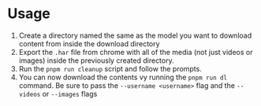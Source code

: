 # Usage
1) Create a directory named the same as the model you want to download content from inside the download directory
2) Export the `.har` file from chrome with all of the media (not just videos or images) inside the previously created directory.
3) Run the `pnpm run cleanup` script and follow the prompts.
4) You can now download the contents vy running the `pnpm run dl` command. Be sure to pass the `--username <username>` flag and the `--videos` or `--images` flags
